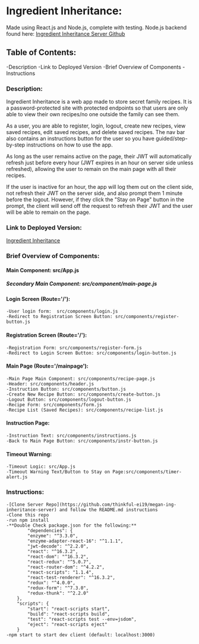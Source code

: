 # Ingredient Inheritance:
Made using React.js and Node.js, complete with testing.
Node.js backend found here: [Ingredient Inheritance Server Github](https://github.com/thinkful-ei19/megan-ing-inheritance-server)

## Table of Contents:
-Description
-Link to Deployed Version
-Brief Overview of Components
-Instructions

### Description:
Ingredient Inheritance is a web app made to store secret family recipes. It is a password-protected site with protected endpoints so that users are only able to view their own recipes/no one outside the family can see them.

As a user, you are able to register, login, logout, create new recipes, view saved recipes, edit saved recipes, and delete saved recipes.  The nav bar also contains an instructions button for the user so you have guided/step-by-step instructions on how to use the app. 

As long as the user remains active on the page, their JWT will automatically refresh just before every hour (JWT expires in an hour on server side unless refreshed), allowing the user to remain on the main page with all their recipes.

If the user is inactive for an hour, the app will log them out on the client side, not refresh their JWT on the server side, and also prompt them 1 minute before the logout.  However, if they click the "Stay on Page" button in the prompt, the client will send off the request to refresh their JWT and the user will be able to remain on the page.

### Link to Deployed Version:
[Ingredient Inheritance](https://vigilant-leakey-ceaa26.netlify.com/)

### Brief Overview of Components:

#### Main Component: src/App.js

##### Secondary Main Component: src/component/main-page.js

#### Login Screen (Route='/'):
    -User login form:  src/components/login.js
    -Redirect to Registration Screen Button: src/components/register-button.js

#### Registration Screen (Route='/'):
    -Registration Form: src/components/register-form.js
    -Redirect to Login Screen Button: src/components/login-button.js

#### Main Page (Route='/mainpage'):
    -Main Page Main Component: src/components/recipe-page.js
    -Header: src/components/header.js
    -Instruction Button: src/components/button.js
    -Create New Recipe Button: src/components/create-button.js
    -Logout Button: src/components/logout-button.js
    -Recipe Form: src/components/form.js
    -Recipe List (Saved Recipes): src/components/recipe-list.js

#### Instruction Page:
    -Instruction Text: src/components/instructions.js
    -Back to Main Page Button: src/components/instr-button.js

#### Timeout Warning:
    -Timeout Logic: src/App.js
    -Timeout Warning Text/Button to Stay on Page:src/components/timer-alert.js


### Instructions:
    -[Clone Server Repo](https://github.com/thinkful-ei19/megan-ing-inheritance-server) and follow the README.md instructions
    -Clone this repo
    -run npm install
    -**Double Check package.json for the following:**
            "dependencies": {
            "enzyme": "^3.3.0",
            "enzyme-adapter-react-16": "^1.1.1",
            "jwt-decode": "^2.2.0",
            "react": "^16.3.2",
            "react-dom": "^16.3.2",
            "react-redux": "^5.0.7",
            "react-router-dom": "^4.2.2",
            "react-scripts": "1.1.4",
            "react-test-renderer": "^16.3.2",
            "redux": "^4.0.0",
            "redux-form": "^7.3.0",
            "redux-thunk": "^2.2.0"
        },
        "scripts": {
            "start": "react-scripts start",
            "build": "react-scripts build",
            "test": "react-scripts test --env=jsdom",
            "eject": "react-scripts eject"
        }
    -npm start to start dev client (default: localhost:3000)
    